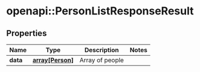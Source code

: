 # openapi::PersonListResponseResult

## Properties
Name | Type | Description | Notes
------------ | ------------- | ------------- | -------------
**data** | [**array[Person]**](Person.md) | Array of people | 


